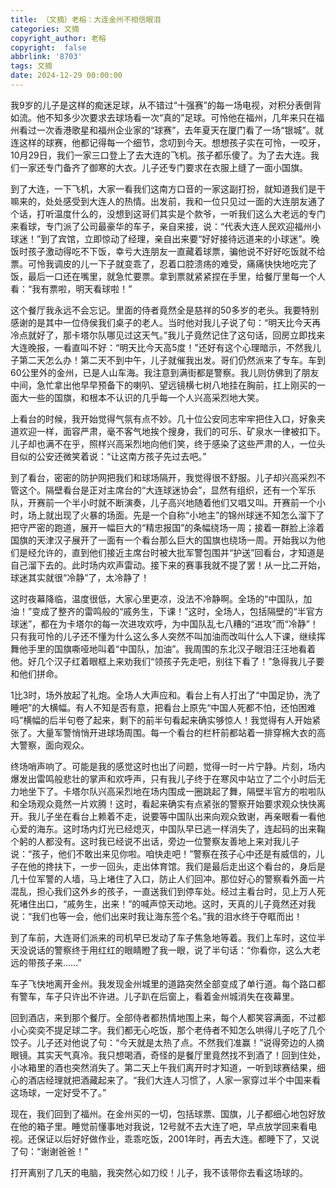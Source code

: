 ```yaml
---
title: （文摘）老榕：大连金州不相信眼泪
categories: 文摘
copyright_author: 老榕
copyright:  false
abbrlink: '8703'
tags: 文摘
date: 2024-12-29 00:00:00
---
```


我9岁的儿子是这样的痴迷足球，从不错过“十强赛”的每一场电视，对积分表倒背如流。他不知多少次要求去球场看一次“真的”足球。可怜他在福州，几年来只在福州看过一次香港歌星和福州企业家的“球赛”，去年夏天在厦门看了一场“银城”。就连这样的球赛，他都记得每一个细节，念叨到今天。想想孩子实在可怜，一咬牙，10月29日，我们一家三口登上了去大连的飞机。孩子都乐傻了。为了去大连。我们一家还专门备齐了御寒的大衣。儿子还专门要求在衣服上缝了一面小国旗。

到了大连，一下飞机，大家一看我们这南方口音的一家这副打扮，就知道我们是干嘛来的，处处感受到大连人的热情。出发前，我和一位只见过一面的大连朋友通了个话，打听温度什么的，没想到这哥们其实是个款爷，一听我们这么大老远的专门来看球，专门派了公司最豪华的车子，亲自来接，说：“代表大连人民欢迎福州小球迷！”到了宾馆，立即惊动了经理，亲自出来要“好好接待远道来的小球迷”。晚饭时孩子激动得吃不下饭，幸亏大连朋友一直藏着球票，骗他说不好好吃饭就不给票。可怜我调皮的儿一下子就变乖了，忍着口腔溃疡的难受，痛痛快快地吃完了饭，最后一口还在嘴里，就急忙要票。拿到票就紧紧捏在手里，给餐厅里每一个人看：“我有票啦，明天看球啦！”

这个餐厅我永远不会忘记。里面的侍者竟然全是慈祥的50多岁的老头。我要特别感谢的是其中一位侍侯我们桌子的老人。当时他对我儿子说了句：“明天比今天再冷点就好了，那卡塔尔队哪见过这天气。”我儿子竟然记住了这句话，回房立即找来大连晚报，一看直叫不好：“明天比今天高5度！”还好有这个心理暗示，不然我儿子第二天怎么办！第二天不到中午，儿子就催我出发。哥们仍然派来了专车。车到60公里外的金州，已是人山车海。我注意到满街都是警察。我儿则仿佛到了朋友中间，急忙拿出他早早预备下的喇叭、望远镜横七树八地挂在胸前，扛上刚买的一面大一些的国旗，和根本不认识的几乎每一个人兴高采烈地大笑。

上看台的时候，我开始觉得气氛有点不妙。几十位公安同志牢牢把住入口，好象夹道欢迎一样，面容严肃，毫不客气地挨个搜身，我们的可乐、矿泉水一律被扣下。儿子却也满不在乎，照样兴高采烈地向他们笑，终于感染了这些严肃的人，一位头目似的公安还微笑着说：“让这南方孩子先过去吧。”

到了看台，密密的防护网把我们和球场隔开，我觉得很不舒服。儿子却兴高采烈不管这个。隔壁看台是正对主席台的“大连球迷协会”，显然有组织，还有一个军乐队，开赛前一个半小时就不断演奏，儿子高兴地随着他们又唱又叫。开赛前一个小时，场上就出现了火暴的场面。先是一个自称“小地主”的锦州球迷不知怎么溜下了把守严密的跑道，展开一幅巨大的“精忠报国”的条幅绕场一周；接着一群脸上涂着国旗的天津汉子展开了一面有一个看台那么巨大的国旗也绕场一周。开始我以为他们是经允许的，直到他们接近主席台时被大批军警包围并“护送”回看台，才知道是自己溜下去的。此时场内欢声雷动。接下来的赛事我就不提了罢！从一比二开始，球迷其实就很“冷静”了，太冷静了！

这时夜幕降临，温度很低，大家心里更凉，没法不冷静啊。全场的“中国队，加油！”变成了整齐的雷鸣般的“戚务生，下课！”这时，全场人，包括隔壁的“半官方球迷”，都在为卡塔尔的每一次进攻欢呼，为中国队乱七八糟的“进攻”而“冷静”！只有我可怜的儿子还不懂为什么这么多人突然不叫加油而改叫什么人下课，继续挥舞他手里的国旗嘶哑地叫着“中国队，加油”。我周围的东北汉子眼泪汪汪地看着他。好几个汉子红着眼框上来劝我们“领孩子先走吧，别往下看了！”急得我儿子要和他们拼命。

1比3时，场外放起了礼炮。全场人大声应和。看台上有人打出了“中国足协，洗了睡吧”的大横幅。有人不知是否有意，把看台上原先“中国人死都不怕，还怕困难吗”横幅的后半句卷了起来，剩下的前半句看起来确实够惊人！我觉得有人开始紧张了。大量军警悄悄开进球场周围。每一个看台的栏杆前都站着一排穿棉大衣的高大警察，面向观众。

终场哨声响了。可能是我的感觉这时也出了问题，觉得一时一片宁静。片刻，场内爆发出雷鸣般悲壮的掌声和欢呼声，只有我儿子终于在寒风中站立了二个小时后无力地坐下了。卡塔尔队兴高采烈地在场内围成一圈跳起了舞，隔壁半官方的啦啦队和全场观众竟然一片欢腾！这时，看起来确实有点紧张的警察开始要求观众快快离开。我儿子坐在看台上赖着不走，说要等中国队出来向观众致谢，再亲眼看一看他心爱的海东。这时场内灯光已经熄灭，中国队早已逃一样消失了，连起码的出来鞠个躬的人都没有。这时我已经说不出话，旁边一位警察友善地上来对我儿子说：“孩子，他们不敢出来见你啦。咱快走吧！”警察在孩子心中还是有威信的，儿子在他的搀扶下，一步一回头，走出体育馆。我们是最后走出这个看台的，身后是几十位军警的人墙，马上堵住了入口，防止人们回冲。那位好心的警察看外面一片混乱，担心我们这外乡的孩子，一直送我们到停车处。经过主看台时，见上万人死死堵住出口，“戚务生，出来！”的喊声惊天动地。这时，天真的儿子竟然还对我说：“我们也等一会，他们出来时我让海东签个名。”我的泪水终于夺眶而出！

到了车前，大连哥们派来的司机早已发动了车子焦急地等着。我们上车时，这位半天没说话的警察终于用红红的眼睛瞪了我一眼，说了半句话：“你看你，这么大老远的带孩子来……”

车子飞快地离开金州。我发现金州城里的道路突然全部变成了单行道。每个路口都有警车，车子只许出不许进。儿子趴在后窗上，看着金州城消失在夜幕里。

回到酒店，来到那个餐厅。全部侍者都热情地围上来，每个人都笑容满面，不过都小心奕奕不提足球二字。我们都无心吃饭，那个老侍者不知怎么哄得儿子吃了几个饺子。儿子还对他说了句：“今天就是太热了点。不然我们准赢！”说得旁边的人摘眼镜。其实天气真冷。我只想喝酒，奇怪的是餐厅里竟然找不到酒了！回到住处，小冰箱里的酒也突然消失了。第二天上午我们离开时才知道，一听到球赛结果，细心的酒店经理就把酒藏起来了。“我们大连人习惯了，人家一家穿过半个中国来看这场球，一定好受不了。”

现在，我们回到了福州。在金州买的一切，包括球票、国旗，儿子都细心地包好放在他的箱子里。睡觉前懂事地对我说，12号就不去大连了吧，早点放学回来看电视。还保证以后好好做作业，乖乖吃饭，2001年时，再去大连。都睡下了，又说了句：“谢谢爸爸！”

打开离别了几天的电脑，我突然心如刀绞！儿子，我不该带你去看这场球的。